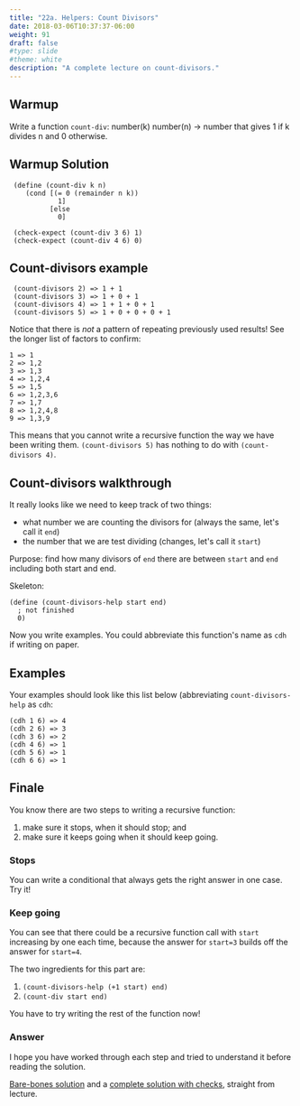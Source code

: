 ```yaml
---
title: "22a. Helpers: Count Divisors"
date: 2018-03-06T10:37:37-06:00
weight: 91
draft: false
#type: slide
#theme: white
description: "A complete lecture on count-divisors."
---
```


## Warmup

Write a function `count-div`: number(k) number(n) -> number that gives
1 if k divides n and 0 otherwise.

## Warmup Solution

     (define (count-div k n)
        (cond [(= 0 (remainder n k))
                1]
              [else
                0]
                
     (check-expect (count-div 3 6) 1)
     (check-expect (count-div 4 6) 0)

## Count-divisors example

     (count-divisors 2) => 1 + 1
     (count-divisors 3) => 1 + 0 + 1
     (count-divisors 4) => 1 + 1 + 0 + 1
     (count-divisors 5) => 1 + 0 + 0 + 0 + 1

Notice that there is _not_ a pattern of repeating previously used results! See the longer list of factors to confirm:

    1 => 1
    2 => 1,2
    3 => 1,3
    4 => 1,2,4
    5 => 1,5
    6 => 1,2,3,6
    7 => 1,7
    8 => 1,2,4,8
    9 => 1,3,9

This means that you cannot write a recursive function the way we have been writing them. `(count-divisors 5)` has nothing to do with `(count-divisors 4)`.


## Count-divisors walkthrough

It really looks like we need to keep track of two things: 

* what number we are counting the divisors for (always the same, let's call it `end`)
* the number that we are test dividing (changes, let's call it `start`)

Purpose: find how many divisors of `end` there are between `start` and
`end` including both start and end.

Skeleton:

    (define (count-divisors-help start end)
      ; not finished
      0)

Now you write examples. You could abbreviate this function's name as `cdh` if writing on paper.

## Examples

Your examples should look like this list below (abbreviating `count-divisors-help` as `cdh`:

    (cdh 1 6) => 4
    (cdh 2 6) => 3
    (cdh 3 6) => 2
    (cdh 4 6) => 1
    (cdh 5 6) => 1
    (cdh 6 6) => 1

## Finale

You know there are two steps to writing a recursive function: 

1. make sure it stops, when it should stop; and 
2. make sure it keeps going when it should keep going.

### Stops

You can write a conditional that always gets the right answer in one case. Try it! 

### Keep going

You can see that there could be a recursive function call with `start`
increasing by one each time, because the answer for `start=3` builds
off the answer for `start=4`.

The two ingredients for this part are:

1. `(count-divisors-help (+1 start) end)`
2. `(count-div start end)`

You have to try writing the rest of the function now!

### Answer

I hope you have worked through each step and tried to understand it before reading the solution. 

[Bare-bones solution](count-divisors-real-solution.rkt) and a [complete solution with checks](count-divisors-full.rkt), straight from lecture.
